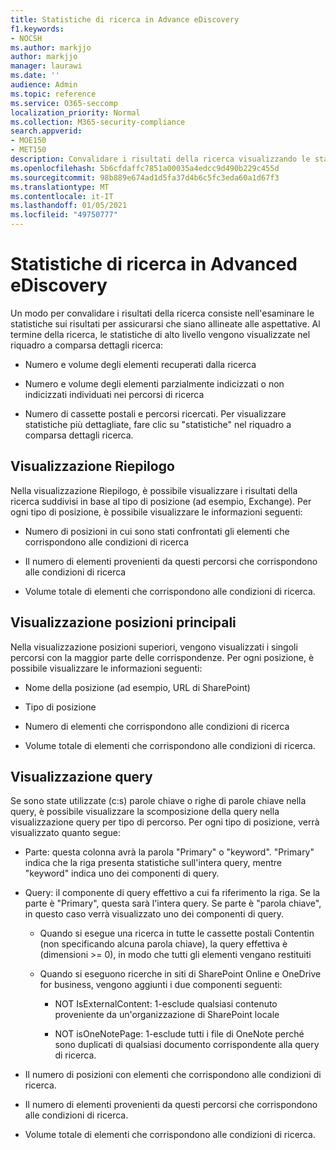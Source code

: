 ```yaml
---
title: Statistiche di ricerca in Advance eDiscovery
f1.keywords:
- NOCSH
ms.author: markjjo
author: markjjo
manager: laurawi
ms.date: ''
audience: Admin
ms.topic: reference
ms.service: O365-seccomp
localization_priority: Normal
ms.collection: M365-security-compliance
search.appverid:
- MOE150
- MET150
description: Convalidare i risultati della ricerca visualizzando le statistiche generate dopo l'esecuzione di una ricerca in una raccolta in Advanced eDiscovery.
ms.openlocfilehash: 5b6cfdaffc7851a00035a4edcc9d490b229c455d
ms.sourcegitcommit: 98b889e674ad1d5fa37d4b6c5fc3eda60a1d67f3
ms.translationtype: MT
ms.contentlocale: it-IT
ms.lasthandoff: 01/05/2021
ms.locfileid: "49750777"
---
```

# <a name="search-statistics-in-advanced-ediscovery"></a>Statistiche di ricerca in Advanced eDiscovery

Un modo per convalidare i risultati della ricerca consiste nell'esaminare le statistiche sui risultati per assicurarsi che siano allineate alle aspettative. Al termine della ricerca, le statistiche di alto livello vengono visualizzate nel riquadro a comparsa dettagli ricerca:

- Numero e volume degli elementi recuperati dalla ricerca

- Numero e volume degli elementi parzialmente indicizzati o non indicizzati individuati nei percorsi di ricerca

- Numero di cassette postali e percorsi ricercati.
Per visualizzare statistiche più dettagliate, fare clic su "statistiche" nel riquadro a comparsa dettagli ricerca.

## <a name="summary-view"></a>Visualizzazione Riepilogo

Nella visualizzazione Riepilogo, è possibile visualizzare i risultati della ricerca suddivisi in base al tipo di posizione (ad esempio, Exchange). Per ogni tipo di posizione, è possibile visualizzare le informazioni seguenti:

- Numero di posizioni in cui sono stati confrontati gli elementi che corrispondono alle condizioni di ricerca

- Il numero di elementi provenienti da questi percorsi che corrispondono alle condizioni di ricerca

- Volume totale di elementi che corrispondono alle condizioni di ricerca.

## <a name="top-locations-view"></a>Visualizzazione posizioni principali

Nella visualizzazione posizioni superiori, vengono visualizzati i singoli percorsi con la maggior parte delle corrispondenze. Per ogni posizione, è possibile visualizzare le informazioni seguenti:

- Nome della posizione (ad esempio, URL di SharePoint)

- Tipo di posizione

- Numero di elementi che corrispondono alle condizioni di ricerca

- Volume totale di elementi che corrispondono alle condizioni di ricerca.

## <a name="queries-view"></a>Visualizzazione query

Se sono state utilizzate (c:s) parole chiave o righe di parole chiave nella query, è possibile visualizzare la scomposizione della query nella visualizzazione query per tipo di percorso. Per ogni tipo di posizione, verrà visualizzato quanto segue:

- Parte: questa colonna avrà la parola "Primary" o "keyword". "Primary" indica che la riga presenta statistiche sull'intera query, mentre "keyword" indica uno dei componenti di query.

- Query: il componente di query effettivo a cui fa riferimento la riga. Se la parte è "Primary", questa sarà l'intera query. Se parte è "parola chiave", in questo caso verrà visualizzato uno dei componenti di query.
  
  - Quando si esegue una ricerca in tutte le cassette postali Contentin (non specificando alcuna parola chiave), la query effettiva è (dimensioni >= 0), in modo che tutti gli elementi vengano restituiti
  
  - Quando si eseguono ricerche in siti di SharePoint Online e OneDrive for business, vengono aggiunti i due componenti seguenti:
    
    - NOT IsExternalContent: 1-esclude qualsiasi contenuto proveniente da un'organizzazione di SharePoint locale
    
    - NOT isOneNotePage: 1-esclude tutti i file di OneNote perché sono duplicati di qualsiasi documento corrispondente alla query di ricerca.

- Il numero di posizioni con elementi che corrispondono alle condizioni di ricerca.

- Il numero di elementi provenienti da questi percorsi che corrispondono alle condizioni di ricerca.

- Volume totale di elementi che corrispondono alle condizioni di ricerca.
